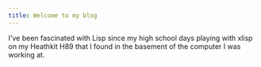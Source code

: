 ```yaml
---
title: Welcome to my blog
---
```


I've been fascinated with Lisp since my high school days playing with xlisp on my Heathkit H89 that I found in the basement of the computer I was working at.

